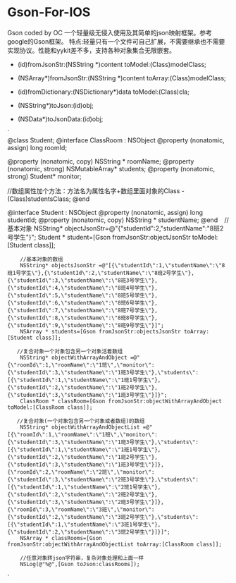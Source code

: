 # Gson-For-IOS
Gson coded by OC
一个轻量级无侵入使用及其简单的json映射框架。参考google的Gson框架。
特点:轻量只有一个文件可自己扩展，不需要继承也不需要实现协议。性能和yykit差不多，支持各种对象集合无限嵌套。

+ (id)fromJsonStr:(NSString *)content toModel:(Class)modelClass;

+ (NSArray*)fromJsonStr:(NSString *)content toArray:(Class)modelClass;

+ (id)fromDictionary:(NSDictionary*)data toModel:(Class)cla;

+ (NSString*)toJson:(id)obj;

+ (NSData*)toJsonData:(id)obj;



 `          
        @class Student;
@interface ClassRoom : NSObject
@property (nonatomic, assign) long  roomId;

@property (nonatomic, copy) NSString * roomName;
@property (nonatomic, strong) NSMutableArray*  students;
@property (nonatomic, strong) Student*  monitor;

//数组属性加个方法：方法名为属性名字+数组里面对象的Class
-(Class)studentsClass;
@end

@interface Student : NSObject
@property (nonatomic, assign) long  studentId;
@property (nonatomic, copy) NSString * studentName;
@end
`
`
        //基本对象
        NSString* objectJsonStr=@"{\"studentId\":2,\"studentName\":\"8班2号学生\"}";
        Student * student=[Gson fromJsonStr:objectJsonStr toModel:[Student class]];
        
        //基本对象的数组
        NSString* objectsJsonStr =@"[{\"studentId\":1,\"studentName\":\"8班1号学生\"},{\"studentId\":2,\"studentName\":\"8班2号学生\"},{\"studentId\":3,\"studentName\":\"8班3号学生\"},{\"studentId\":4,\"studentName\":\"8班4号学生\"},{\"studentId\":5,\"studentName\":\"8班5号学生\"},{\"studentId\":6,\"studentName\":\"8班6号学生\"},{\"studentId\":7,\"studentName\":\"8班7号学生\"},{\"studentId\":8,\"studentName\":\"8班8号学生\"},{\"studentId\":9,\"studentName\":\"8班9号学生\"}]";
        NSArray * students=[Gson fromJsonStr:objectsJsonStr toArray:[Student class]];
        
       //复合对象一个对象包含另一个对象活着数组
        NSString* objectWithArrayAndObject =@"{\"roomId\":1,\"roomName\":\"1班\",\"monitor\":{\"studentId\":3,\"studentName\":\"1班3号学生\"},\"students\":[{\"studentId\":1,\"studentName\":\"1班1号学生\"},{\"studentId\":2,\"studentName\":\"1班2号学生\"},{\"studentId\":3,\"studentName\":\"1班3号学生\"}]}";
        ClassRoom * classRoom=[Gson fromJsonStr:objectWithArrayAndObject toModel:[ClassRoom class]];
      
       //复合对象(一个对象包含另一个对象或者数组)的数组
        NSString* objectWithArrayAndObjectList =@"[{\"roomId\":1,\"roomName\":\"1班\",\"monitor\":{\"studentId\":3,\"studentName\":\"1班3号学生\"},\"students\":[{\"studentId\":1,\"studentName\":\"1班1号学生\"},{\"studentId\":2,\"studentName\":\"1班2号学生\"},{\"studentId\":3,\"studentName\":\"1班3号学生\"}]},{\"roomId\":2,\"roomName\":\"2班\",\"monitor\":{\"studentId\":3,\"studentName\":\"2班3号学生\"},\"students\":[{\"studentId\":1,\"studentName\":\"2班1号学生\"},{\"studentId\":2,\"studentName\":\"2班2号学生\"},{\"studentId\":3,\"studentName\":\"2班3号学生\"}]},{\"roomId\":3,\"roomName\":\"3班\",\"monitor\":{\"studentId\":2,\"studentName\":\"3班2号学生\"},\"students\":[{\"studentId\":1,\"studentName\":\"3班1号学生\"},{\"studentId\":2,\"studentName\":\"3班2号学生\"}]}]";
        NSArray * classRooms=[Gson fromJsonStr:objectWithArrayAndObjectList toArray:[ClassRoom class]];

        //任意对象转json字符串，复杂对象处理和上面一样
        NSLog(@"%@",[Gson toJson:classRooms]);
`
